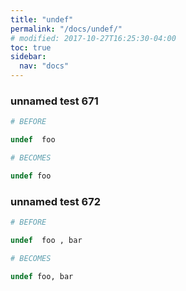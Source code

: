 ```yaml
---
title: "undef"
permalink: "/docs/undef/"
# modified: 2017-10-27T16:25:30-04:00
toc: true
sidebar:
  nav: "docs"
---
```

### unnamed test 671
```ruby
# BEFORE

undef  foo

```
```ruby
# BECOMES

undef foo

```
### unnamed test 672
```ruby
# BEFORE

undef  foo , bar

```
```ruby
# BECOMES

undef foo, bar
```
